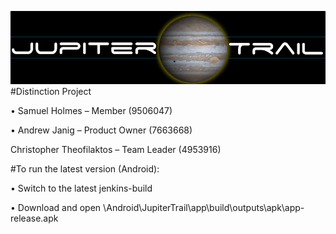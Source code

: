 ![logo](https://raw.githubusercontent.com/Andrewjanig/JupiterTrail/master/Android/Images/logo.jpg)
#Distinction Project

•	Samuel Holmes – Member (9506047)

•	Andrew Janig – Product Owner (7663668)

Christopher Theofilaktos – Team Leader (4953916)


#To run the latest version (Android):

•	Switch to the latest jenkins-build

•	Download and open \Android\JupiterTrail\app\build\outputs\apk\app-release.apk
